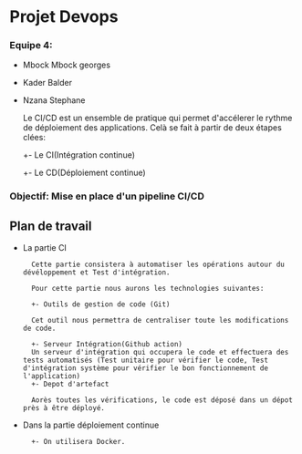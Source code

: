 # Projet Devops

### Equipe 4: 
- Mbock Mbock georges
- Kader Balder
- Nzana Stephane




    Le CI/CD est un ensemble de pratique qui permet d'accélerer le rythme de déploiement des applications. Celà se fait à partir de deux étapes clées: 
     
     +- Le CI(Intégration continue)

     +- Le CD(Déploiement continue)


### Objectif: Mise en place d'un pipeline CI/CD

                                        
## Plan de travail

- La partie CI 


        Cette partie consistera à automatiser les opérations autour du dévéloppement et Test d'intégration.   

        Pour cette partie nous aurons les technologies suivantes:

        +- Outils de gestion de code (Git)
        
        Cet outil nous permettra de centraliser toute les modifications de code.

        +- Serveur Intégration(Github action)
        Un serveur d'intégration qui occupera le code et effectuera des tests automatisés (Test unitaire pour vérifier le code, Test d'intégration système pour vérifier le bon fonctionnement de l'application)
        +- Depot d'artefact

        Aorès toutes les vérifications, le code est déposé dans un dépot près à être déployé.

- Dans la partie déploiement continue

        +- On utilisera Docker.





